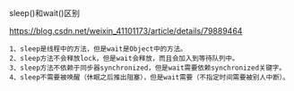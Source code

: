 sleep()和wait()区别

<https://blog.csdn.net/weixin_41101173/article/details/79889464>

```
1、sleep是线程中的方法，但是wait是Object中的方法。
2、sleep方法不会释放lock，但是wait会释放，而且会加入到等待队列中。
3、sleep方法不依赖于同步器synchronized，但是wait需要依赖synchronized关键字。
4、sleep不需要被唤醒（休眠之后推出阻塞），但是wait需要（不指定时间需要被别人中断）。
```

